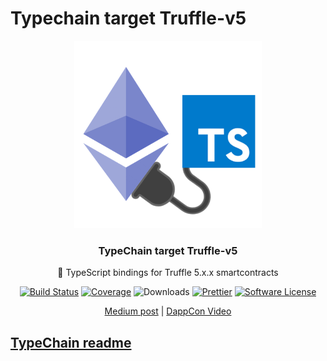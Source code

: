 # Typechain target Truffle-v5

<p align="center">
  <img src="https://github.com/Neufund/TypeChain/blob/d82f3cc644a11e22ca8e42505c16f035e2f2555d/docs/images/typechain-logo.png?raw=true" width="300" alt="TypeChain">
  <h3 align="center">TypeChain target Truffle-v5</h3>
  <p align="center">🔌 TypeScript bindings for Truffle 5.x.x smartcontracts</p>

  <p align="center">
    <a href="https://github.com/ethereum-ts/TypeChain/actions"><img alt="Build Status" src="https://github.com/ethereum-ts/TypeChain/workflows/CI/badge.svg"></a>
    <a href="https://coveralls.io/github/ethereum-ts/TypeChain?branch=master"><img alt="Coverage" src="https://coveralls.io/repos/github/ethereum-ts/TypeChain/badge.svg?branch=master"></a>
    <img alt="Downloads" src="https://img.shields.io/npm/dm/typechain.svg">
    <a href="https://github.com/prettier/prettier"><img alt="Prettier" src="https://img.shields.io/badge/code_style-prettier-ff69b4.svg"></a>
    <a href="/package.json"><img alt="Software License" src="https://img.shields.io/badge/license-MIT-brightgreen.svg?style=flat-square"></a>
  </p>

  <p align="center">
    <a href="https://blog.neufund.org/introducing-typechain-typescript-bindings-for-ethereum-smart-contracts-839fc2becf22">Medium post</a> | <a href="https://www.youtube.com/watch?v=9x6AkShGkwU">DappCon Video</a>
  </p>
</p>

## [TypeChain readme](https://github.com/ethereum-ts/TypeChain)
